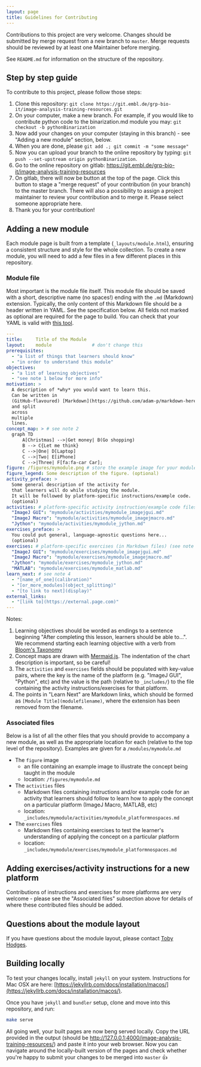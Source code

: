 ```yaml
---
layout: page
title: Guidelines for Contributing
---
```


Contributions to this project are very welcome.
Changes should be submitted by merge request from a new branch to `master`.
Merge requests should be reviewed by at least one Maintainer before merging.

See `README.md` for information on the structure of the repository.

## Step by step guide

To contribute to this project, please follow those steps:

1. Clone this repository: `git clone https://git.embl.de/grp-bio-it/image-analysis-training-resources.git`
1. On your computer, make a new branch. For example, if you would like to contribute python code to the binarization.md module you may: `git checkout -b pythonBinarization`
1. Now add your changes on your computer (staying in this branch) - see "Adding a new module" section, below.
1. When you are done, please `git add .; git commit -m "some message"`
1. Now you can upload your branch to the online repository by typing: `git push --set-upstream origin pythonBinarization`.
1. Go to the online repository on gitlab: https://git.embl.de/grp-bio-it/image-analysis-training-resources
1. On gitlab, there will now be button at the top of the page. Click this button to stage a "merge request" of your contribution (in your branch) to the master branch. There will also a possibility to assign a project maintainer to review your contribution and to merge it. Please select someone appropriate here.
1. Thank you for your contribution!

## Adding a new module

Each module page is built from a template (`_layouts/module.html`),
ensuring a consistent structure and style for the whole collection.
To create a new module, you will need to add a few files
in a few different places in this repository.

### Module file
Most important is the module file itself.
This module file should be saved with a short, descriptive name (no spaces!)
ending with the `.md` (Markdown) extension.
Typically, the only content of this Markdown file should be a header
written in YAML. See the specification below.
All fields not marked as optional are required for the page to build.
You can check that your YAML is valid with [this tool](http://www.yamllint.com/).

```yaml
---
title:     Title of the Module
layout:    module               # don't change this
prerequisites:
  - "a list of things that learners should know"
  - "in order to understand this module"
objectives:
  - "a list of learning objectives"
  - "see note 1 below for more info"
motivation: >
  A description of *why* you would want to learn this.
  Can be written in
  (GitHub-flavoured) [Markdown](https://github.com/adam-p/markdown-here/wiki/Markdown-Cheatsheet)
  and split
  across
  multiple
  lines.
concept_map: > # see note 2
  graph TD
      A[Christmas] -->|Get money| B(Go shopping)
      B --> C{Let me think}
      C -->|One| D[Laptop]
      C -->|Two| E[iPhone]
      C -->|Three| F[fa:fa-car Car];
figure: /figures/mymodule.png # store the example image for your module in the `figures` folder and provide the absolute path from the root of the site here.
figure_legend: Some description of the figure. (optional)
activity_preface: >
  Some general description of the activity for
  that learners will do while studying the module.
  It will be followed by platform-specific instructions/example code.
  (optional)
activities: # platform-specific activity instruction/example code files (see note 3) (optional)
  "ImageJ GUI": "mymodule/activities/mymodule_imagejgui.md"
  "ImageJ Macro": "mymodule/activities/mymodule_imagejmacro.md"
  "Jython": "mymodule/activities/mymodule_jython.md"
exercises_preface: >
  You could put general, language-agnostic questions here...
  (optional)
exercises: # platform-specific exercises (in Markdown files) (see note 3) (optional)
  "ImageJ GUI": "mymodule/exercises/mymodule_imagejgui.md"
  "ImageJ Macro": "mymodule/exercises/mymodule_imagejmacro.md"
  "Jython": "mymodule/exercises/mymodule_jython.md"
  "MATLAB": "mymodule/exercises/mymodule_matlab.md"
learn_next: # see note 4
  - "[name_of_one](calibration)"
  - "[or_more_modules](object_splitting)"
  - "[to link to next](display)"
external_links:
  - "[link to](https://external.page.com)"
---
```

Notes:

1. Learning objectives should be worded as endings to a sentence beginning "After completing this lesson, learners should be able to...". We recommend starting each learning objective with a verb from [Bloom's Taxonomy](https://cft.vanderbilt.edu/guides-sub-pages/blooms-taxonomy/)
2. Concept maps are drawn with [Mermaid.js](https://mermaidjs.github.io/flowchart.html). The indentation of the chart description is important, so be careful!
3. The `activities` and `exercises` fields should be populated with key-value pairs, where the key is the name of the platform (e.g. "ImageJ GUI", "Python", etc) and the value is the path (relative to `_includes/`) to the file containing the activity instructions/exercises for that platform.
4. The points in "Learn Next" are Markdown links, which should be formed as `[Module Title](modulefilename)`, where the extension has been removed from the filename.

### Associated files

Below is a list of all the other files that you should provide
to accompany a new module,
as well as the appropriate location for each
(relative to the top level of the repository).
Examples are given for a `/modules/mymodule.md`

- The `figure` image
  - an file containing an example image to illustrate the concept being taught in the module
  - location: `/figures/mymodule.md`
- The `activities` files
  - Markdown files containing instructions and/or example code for an activity that learners should follow to learn how to apply the concept on a particular platform (ImageJ Macro, MATLAB, etc)
  - location: `_includes/mymodule/activities/mymodule_platformnospaces.md`
- The `exercises` files
  - Markdown files containing exercises to test the learner's understanding of applying the concept on a particular platform
  - location: `_includes/mymodule/exercises/mymodule_platformnospaces.md`

## Adding exercises/activity instructions for a new platform

Contributions of instructions and exercises for more platforms are very welcome - please see the "Associated files" subsection above for details of where these contributed files should be added.

## Questions about the module layout

If you have questions about the module layout, please contact [Toby Hodges](mailto:toby.hodges@embl.de).

## Building locally

To test your changes locally, install `jekyll` on your system. Instructions for Mac OSX are here: [https://jekyllrb.com/docs/installation/macos/](https://jekyllrb.com/docs/installation/macos/).

Once you have `jekyll` and `bundler` setup,
clone and move into this repository,
and run:

```bash
make serve
```

All going well, your built pages are now beng served locally.
Copy the URL provided in the output
(should be http://127.0.0.1:4000/image-analysis-training-resources/)
and paste it into your web browser.
Now you can navigate around the locally-built version of the pages
and check whether you're happy to submit your changes to be merged into `master` :+1:
